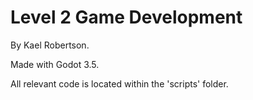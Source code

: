 # Level 2 Game Development
By Kael Robertson.

Made with Godot 3.5.

All relevant code is located within the 'scripts' folder.
